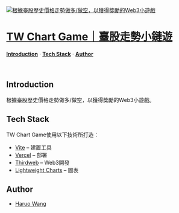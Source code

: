 <a href="https://twchartgame.vercel.app">
  <img alt="根據臺股歷史價格走勢做多/做空，以獲得獎勵的Web3小遊戲" src="https://twchartgame.vercel.app/og.png">
  <h1>TW Chart Game｜臺股走勢小鏈遊</h1>
</a>

<p>
  <a href="#introduction"><strong>Introduction</strong></a> ·
  <a href="#tech-stack"><strong>Tech Stack</strong></a> ·
  <a href="#author"><strong>Author</strong></a>
</p>
<br/>

## Introduction

根據臺股歷史價格走勢做多/做空，以獲得獎勵的Web3小遊戲。

## Tech Stack

TW Chart Game使用以下技術所打造：

- [Vite](https://vite.dev) – 建置工具
- [Vercel](https://vercel.com) – 部署
- [Thirdweb](https://thirdweb.com) – Web3開發
- [Lightweight Charts](https://www.tradingview.com/lightweight-charts) – 圖表

## Author

- [Haruo Wang](https://haruowang.vercel.app)